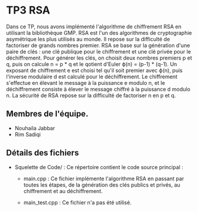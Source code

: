 # TP3 RSA

Dans ce TP, nous avons implémenté l'algorithme de chiffrement RSA en utilisant la bibliothèque GMP. RSA est l'un des algorithmes de cryptographie asymétrique les plus utilisés au monde. Il repose sur la difficulté de factoriser de grands nombres premier. RSA se base sur la génération d'une paire de clés : une clé publique pour le chiffrement et une clé privée pour le déchiffrement. Pour générer les clés, on choisit deux nombres premiers p et q, puis on calcule n = p * q et le qotient d'Euler ϕ(n) = (p-1) * (q-1). Un exposant de chiffrement e est choisi tel qu'il soit premier avec ϕ(n), puis l'inverse modulaire d est calculé pour le déchiffrement. Le chiffrement s'effectue en élevant le message à la puissance e modulo n, et le déchiffrement consiste à élever le message chiffré à la puissance d modulo n. La sécurité de RSA repose sur la difficulté de factoriser n en p et q.

## Membres de l'équipe.

 + Nouhaila Jabbar
 + Rim Sadiqi

## Détails des fichiers

* Squelette de Code/ : Ce répertoire contient le code source principal :

     + main.cpp : Ce fichier implémente l'algorithme RSA en passant par toutes les étapes, de la génération des clés publics et privés, au chiffrement et au déchiffrement. 
 
     + main_test.cpp : Ce fichier n'a pas été utilisé.
       
 



